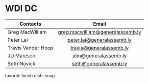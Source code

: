 # WDI DC

| Contacts            | Email
| -------------       |:-------------:
| Greg MacWilliam     | greg.macwilliam@generalassemb.ly
| Peter Lai           | peter.lai@generalassemb.ly
| Travis Vander Hoop  | travis@generalassemb.ly
| JD Maresco          | jdm@generalassemb.ly
| Seth Novick         | seth@generalassemb.ly


favorite lunch dish: soup
